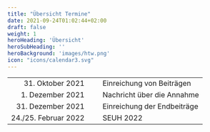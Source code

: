 ```yaml
---
title: "Übersicht Termine"
date: 2021-09-24T01:02:44+02:00
draft: false
weight: 1
heroHeading: 'Übersicht'
heroSubHeading: ''
heroBackground: 'images/htw.png'
icon: "icons/calendar3.svg"
---
```

|                       |              |                             |
| ---------------------:|:------------ |:--------------------------- |
| 31.&nbsp;Oktober 2021 | &nbsp;&nbsp; | Einreichung von Beiträgen   |
|      1. Dezember 2021 |              | Nachricht über die Annahme  |
|     31. Dezember 2021 |              | Einreichung der Endbeiträge |
|  24./25. Februar 2022 |              | SEUH 2022                   |

